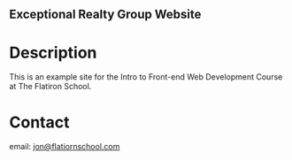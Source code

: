 Exceptional Realty Group Website
---

# Description

This is an example site for the Intro to Front-end Web Development Course at The Flatiron School.

# Contact

email: jon@flatiornschool.com